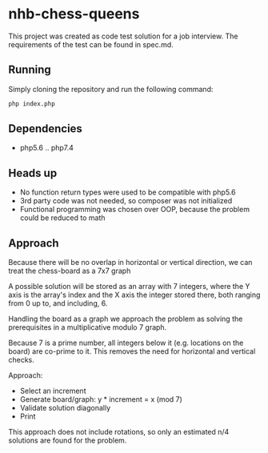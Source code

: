 # nhb-chess-queens

This project was created as code test solution for a job interview. The
requirements of the test can be found in spec.md.

## Running

Simply cloning the repository and run the following command:

```sh
php index.php
```

## Dependencies

- php5.6 .. php7.4

## Heads up

- No function return types were used to be compatible with php5.6
- 3rd party code was not needed, so composer was not initialized
- Functional programming was chosen over OOP, because the problem could be reduced to math

## Approach

Because there will be no overlap in horizontal or vertical direction, we can
  treat the chess-board as a 7x7 graph

A possible solution will be stored as an array with 7 integers, where the Y
  axis is the array's index and the X axis the integer stored there, both
  ranging from 0 up to, and including, 6.

Handling the board as a graph we approach the problem as solving the
  prerequisites in a multiplicative modulo 7 graph.

Because 7 is a prime number, all integers below it (e.g. locations on the
  board) are co-prime to it. This removes the need for horizontal and
  vertical checks.

Approach:
- Select an increment
- Generate board/graph: y * increment = x (mod 7)
- Validate solution diagonally
- Print

This approach does not include rotations, so only an estimated n/4 solutions
  are found for the problem.
